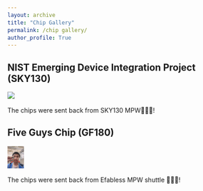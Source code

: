 ```yaml
---
layout: archive
title: "Chip Gallery"
permalink: /chip gallery/
author_profile: True
---
```


## NIST Emerging Device Integration Project (SKY130)

<img src="/images/NTU-1.jpg">

The chips were sent back from SKY130 MPW🎉🎉🎉!


## Five Guys Chip (GF180)

<!--img src="/images/chip_180.jpg"-->
<img src="/images/chip_180.jpg" style="max-height: 50px; max-width: 50px;" />

The chips were sent back from Efabless MPW shuttle 🎉🎉🎉!




